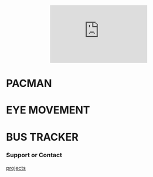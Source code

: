 <p align="center">

<iframe width="265" height="158" src="https://www.youtube.com/embed/ot8YxJ-eMjM" title="YouTube video player" frameborder="0" allow="accelerometer; autoplay; clipboard-write; encrypted-media; gyroscope; picture-in-picture" allowfullscreen></iframe>


# PACMAN

# EYE MOVEMENT

# BUS TRACKER

### Support or Contact
  
  [projects](https://github.com/zacharyeisen/projects/blob/main/index.md)
  
</p>
